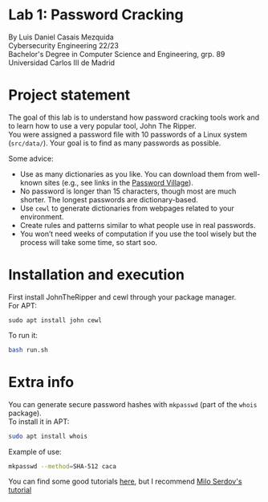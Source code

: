 # Lab 1: Password Cracking
By Luis Daniel Casais Mezquida  
Cybersecurity Engineering 22/23  
Bachelor's Degree in Computer Science and Engineering, grp. 89  
Universidad Carlos III de Madrid

# Project statement
The goal of this lab is to understand how password cracking tools work and to learn how to use a very popular tool, John The Ripper.  
You were assigned a password file with 10 passwords of a Linux system (`src/data/`). Your goal is to find as many passwords as possible.

Some advice:
- Use as many dictionaries as you like. You can download them from well-known sites
(e.g., see links in the [Password Village](https://passwordvillage.org/)).
- No password is longer than 15 characters, though most are much shorter. The longest passwords are dictionary-based.
- Use `cewl` to generate dictionaries from webpages related to your environment.
- Create rules and patterns similar to what people use in real passwords.
- You won’t need weeks of computation if you use the tool wisely but the process will take some time, so start soo.

# Installation and execution
First install JohnTheRipper and cewl through your package manager.  
For APT:
```
sudo apt install john cewl
```

To run it:
```bash
bash run.sh
```


# Extra info
You can generate secure password hashes with `mkpasswd` (part of the `whois` package).  
To install it in APT:
```bash
sudo apt install whois
```
Example of use:
```bash
mkpasswd --method=SHA-512 caca
```

You can find some good tutorials [here](https://openwall.info/wiki/john/tutorials), but I recommend [Milo Serdov's tutorial](https://miloserdov.org/?p=4961)
